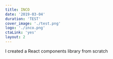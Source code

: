 ```yaml
---
title: INCO
date: '2019-03-04'
duration: 'TEST'
cover_image: './test.png'
logo: './inco.png'
ctaLink: 'yes'
layout: 2
---
```


I created a React components library from scratch
